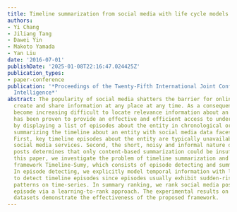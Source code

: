 ```yaml
---
title: Timeline summarization from social media with life cycle models
authors:
- Yi Chang
- Jiliang Tang
- Dawei Yin
- Makoto Yamada
- Yan Liu
date: '2016-07-01'
publishDate: '2025-01-08T22:16:47.024425Z'
publication_types:
- paper-conference
publication: '*Proceedings of the Twenty-Fifth International Joint Conference on Artificial
  Intelligence*'
abstract: The popularity of social media shatters the barrier for online users to
  create and share information at any place at any time. As a consequence, it has
  become increasing difficult to locate relevance information about an entity. Timeline
  has been proven to provide an effective and efficient access to understand an entity
  by displaying a list of episodes about the entity in chronological order. However,
  summarizing the timeline about an entity with social media data faces new challenges.
  First, key timeline episodes about the entity are typically unavailable in existing
  social media services. Second, the short, noisy and informal nature of social media
  posts determines that only content-based summarization could be insufficient. In
  this paper, we investigate the problem of timeline summarization and propose a novel
  framework Timeline-Sumy, which consists of episode detecting and summary ranking.
  In episode detecting, we explicitly model temporal information with life cycle models
  to detect timeline episodes since episodes usually exhibit sudden-rise-and-heavy-tail
  patterns on time-series. In summary ranking, we rank social media posts in each
  episode via a learning-to-rank approach. The experimental results on social media
  datasets demonstrate the effectiveness of the proposed framework.
---
```


